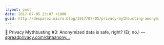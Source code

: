 ```yaml
---
layout: post
date: 2017-07-05 23:07 +1000
guid: http://desparoz.micro.blog/2017/07/05/privacy-mythbusting-anonymized.html
---
```

🔗 Privacy Mythbusting #3: Anonymized data is safe, right? (Er, no.) — [spreadprivacy.com/dataanony...](https://spreadprivacy.com/dataanonymization-e1e2b3105f3c)
